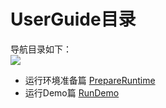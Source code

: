 # UserGuide目录 #
导航目录如下：<br>
<img src='http://img04.taobaocdn.com/bao/uploaded/i4/14839030629209041/T19BwiFjhfXXXXXXXX_!!723064839-2-pix.png_570x10000.jpg' />
<ul><li>运行环境准备篇 <a href='PrepareRuntime.md'>PrepareRuntime</a>
</li><li>运行Demo篇 <a href='RunDemo.md'>RunDemo </a>